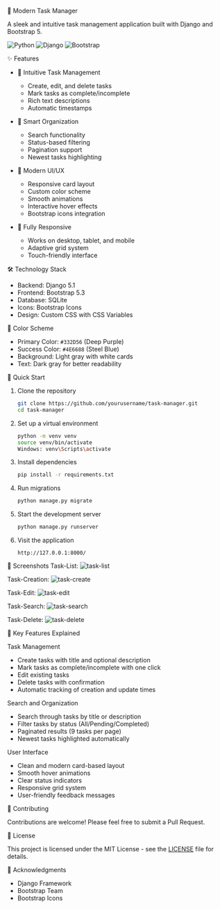 🚀 Modern Task Manager

A sleek and intuitive task management application built with Django and Bootstrap 5.

![Python](https://img.shields.io/badge/Python-3.12-blue.svg)
![Django](https://img.shields.io/badge/Django-5.1-green.svg)
![Bootstrap](https://img.shields.io/badge/Bootstrap-5.3-purple.svg)

✨ Features

- 📝 Intuitive Task Management
  - Create, edit, and delete tasks
  - Mark tasks as complete/incomplete
  - Rich text descriptions
  - Automatic timestamps

- 🎯 Smart Organization
  - Search functionality
  - Status-based filtering
  - Pagination support
  - Newest tasks highlighting

- 🎨 Modern UI/UX
  - Responsive card layout
  - Custom color scheme
  - Smooth animations
  - Interactive hover effects
  - Bootstrap icons integration

- 📱 Fully Responsive
  - Works on desktop, tablet, and mobile
  - Adaptive grid system
  - Touch-friendly interface

🛠️ Technology Stack

- Backend: Django 5.1
- Frontend: Bootstrap 5.3
- Database: SQLite
- Icons: Bootstrap Icons
- Design: Custom CSS with CSS Variables

🎨 Color Scheme

- Primary Color: `#332D56` (Deep Purple)
- Success Color: `#4E6688` (Steel Blue)
- Background: Light gray with white cards
- Text: Dark gray for better readability

🚀 Quick Start

1. Clone the repository
   ```bash
   git clone https://github.com/yourusername/task-manager.git
   cd task-manager
   ```

2. Set up a virtual environment
   ```bash
   python -m venv venv
   source venv/bin/activate  
   Windows: venv\Scripts\activate
   ```

3. Install dependencies
   ```bash
   pip install -r requirements.txt
   ```

4. Run migrations
   ```bash
   python manage.py migrate
   ```

5. Start the development server
   ```bash
   python manage.py runserver
   ```

6. Visit the application
   ```
   http://127.0.0.1:8000/
   ```

📱 Screenshots
Task-List:
![task-list](https://github.com/user-attachments/assets/1351d97e-af81-4444-a214-fe0048c9fa02)

Task-Creation:
![task-create](https://github.com/user-attachments/assets/5138e762-579d-4486-b0c2-62f585e771f9)

Task-Edit:
![task-edit](https://github.com/user-attachments/assets/512b05e2-1479-494f-b115-3da1188cd596)

Task-Search:
![task-search](https://github.com/user-attachments/assets/61f8a6d0-0fbf-4f2e-9ac7-267b472787c3)

Task-Delete:
![task-delete](https://github.com/user-attachments/assets/9a1b72ca-da9c-4d7c-81a1-e069f8cfa877)

🌟 Key Features Explained

Task Management
- Create tasks with title and optional description
- Mark tasks as complete/incomplete with one click
- Edit existing tasks
- Delete tasks with confirmation
- Automatic tracking of creation and update times

Search and Organization
- Search through tasks by title or description
- Filter tasks by status (All/Pending/Completed)
- Paginated results (9 tasks per page)
- Newest tasks highlighted automatically

User Interface
- Clean and modern card-based layout
- Smooth hover animations
- Clear status indicators
- Responsive grid system
- User-friendly feedback messages

🤝 Contributing

Contributions are welcome! Please feel free to submit a Pull Request.

📝 License

This project is licensed under the MIT License - see the [LICENSE](LICENSE) file for details.

🙏 Acknowledgments

- Django Framework
- Bootstrap Team
- Bootstrap Icons
